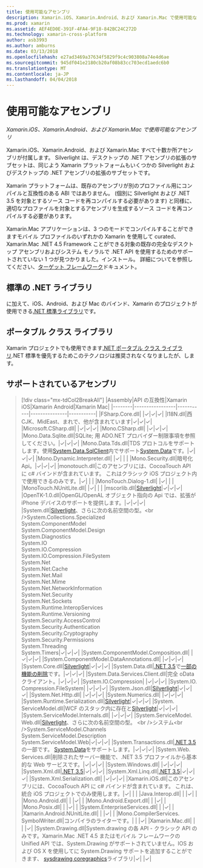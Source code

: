 ```yaml
---
title: 使用可能なアセンブリ
description: Xamarin.iOS、Xamarin.Android、および Xamarin.Mac で使用可能なアセンブリ
ms.prod: xamarin
ms.assetid: AEF4ED0E-391F-4FA4-9F18-842BC24C272D
ms.technology: xamarin-cross-platform
author: asb3993
ms.author: amburns
ms.date: 03/13/2018
ms.openlocfilehash: e27ad3469a37634f5829f9c4c903808a74e4d6ae
ms.sourcegitcommit: 945df041e2180cb20af08b83cc703ecd1aedc6b0
ms.translationtype: MT
ms.contentlocale: ja-JP
ms.lasthandoff: 04/04/2018
---
```

# <a name="available-assemblies"></a>使用可能なアセンブリ

_Xamarin.iOS、Xamarin.Android、および Xamarin.Mac で使用可能なアセンブリ_

Xamarin.iOS、Xamarin.Android、および Xamarin.Mac すべて十数か所アセンブリが付属します。 Silverlight は、デスクトップの .NET アセンブリの拡張のサブセットは、同じよう Xamarin プラットフォームもいくつかの Silverlight およびデスクトップの .NET アセンブリの拡張のサブセットです。

Xamarin プラットフォームは、既存のアセンブリが別のプロファイル用にコンパイルと互換性のある ABI ではありません。 (個別に Silverlight および .NET 3.5 を対象とするソース コードを再コンパイルする必要があります) と同様に、適切なプロファイルを対象とするアセンブリを生成するソース コードを再コンパイルする必要があります。

Xamarin.Mac アプリケーションは、3 つのモードでコンパイルすることができますモバイル プロファイルのいずれかの Xamarin を使用して curated、Xamarin.Mac .NET 4.5 Framework ことができる対象の既存の完全なデスクトップ アセンブリおよびシステム モノラルで .NET API を使用するためのサポートされていない 1 つが見つかりました。インストール。 詳細についてを参照してください、[ターゲット フレームワーク](~/mac/platform/target-framework.md)ドキュメント。


## <a name="net-standard-libraries"></a>標準の .NET ライブラリ

に加えて、iOS、Android、および Mac のバインド、Xamarin のプロジェクトが使用できる[.NET 標準ライブラリ](~/cross-platform/app-fundamentals/net-standard.md)です。

## <a name="portable-class-libraries"></a>ポータブル クラス ライブラリ
 
Xamarin プロジェクトでも使用できます[.NET ポータブル クラス ライブラリ](~/cross-platform/app-fundamentals/pcl.md).NET 標準を優先するためこのテクノロジは推奨されなくなりましたが、します。

## <a name="supported-assemblies"></a>サポートされているアセンブリ

> [!div class="mx-tdCol2BreakAll"]
> |Assembly|API の互換性|Xamarin iOS|Xamarin Android|Xamarin Mac|
> |--------|-----------------|-----------|---------------|-----------|
> |FSharp.Core.dll| |✓|✓|✓|
> |l18N.dll|西 CJK、MidEast、まれで、他が含まれています|✓|✓|✓|
> |Microsoft.CSharp.dll| |✓|✓|✓|
> |Mono.CSharp.dll| |✓|✓|✓|
> |Mono.Data.Sqlite.dll|SQLite; 用 ADO.NET プロバイダー制限事項を参照してください。|✓|✓|✓|
> |Mono.Data.Tds.dll|TDS プロトコルをサポートします。使用[System.Data.SqlClient](https://developer.xamarin.com/api/namespace/System.Data.SqlClient/)内でサポート[System.Data](https://developer.xamarin.com/api/namespace/System.Data/)です。|✓|✓|✓|
> |Mono.Dynamic.&#8203;Interpreter.dll| |✓| | |
> |Mono.Security.dll|暗号化 Api。|✓|✓|✓|
> |monotouch.dll|このアセンブリには、CocoaTouch API に c# バインドが含まれています。 これはクラシック iOS プロジェクト内で使用できるのみです。|✓| | |
> |MonoTouch.&#8203;Dialog-1.dll| |✓| | |
> |MonoTouch.&#8203;NUnitLite.dll| |✓| | |
> |mscorlib.dll|[Silverlight](https://msdn.microsoft.com/en-us/library/cc838194(VS.95).aspx)|✓|✓|✓|
> |OpenTK-1.0.dll|OpenGL/OpenAL オブジェクト指向の Api では、拡張が iPhone デバイスのサポートを提供します。|✓|✓|✓|
> |System.dll|[Silverlight](https://msdn.microsoft.com/en-us/library/cc838194(VS.95).aspx)、さらに次の名前空間の型。<br />System.Collections.Specialized<br />System.&#8203;ComponentModel<br />System.ComponentModel.Design<br />System.Diagnostics<br />System.IO<br />System.IO.Compression<br />System.IO.Compression.FileSystem<br />System.Net<br />System.Net.Cache<br />System.Net.Mail<br />System.Net.Mime<br />System.Net.&#8203;NetworkInformation<br />System.Net.Security<br />System.Net.Sockets<br />System.Runtime.&#8203;InteropServices<br />System.Runtime.Versioning<br />System.Security.&#8203;AccessControl<br />System.Security.Authentication<br />System.Security.&#8203;Cryptography<br />System.Security.Permissions<br />System.Threading<br />System.Timers|✓|✓|✓|
> |System.&#8203;ComponentModel.&#8203;Composition.dll| |✓|✓|✓|
> |System.&#8203;ComponentModel.&#8203;DataAnnotations.dll| |✓|✓|✓|
> |System.Core.dll|[Silverlight](https://msdn.microsoft.com/en-us/library/cc838194(VS.95).aspx)|✓|✓|✓|
> |System.Data.dll|[.NET 3.5](http://msdn.microsoft.com/en-us/library/ms229335.aspx)で[一部の機能の削除](~/ios/data-cloud/system.data.md)です。|✓|✓|✓|
> |System.Data.&#8203;Services.&#8203;Client.dll|完全 oData クライアント。|✓|✓|✓|
> |System.IO.&#8203;Compression| |✓|✓|✓|
> |System.IO.&#8203;Compression.&#8203;FileSystem| |✓|✓|✓|
> |System.Json.dll|[Silverlight](http://msdn.microsoft.com/en-us/library/cc838194(VS.95).aspx)|✓|✓|✓|
> |System.Net.&#8203;Http.dll| |✓|✓|✓|
> |System.&#8203;Numerics.dll| |✓|✓|✓|
> |System.Runtime.&#8203;Serialization.dll|[Silverlight](http://msdn.microsoft.com/en-us/library/cc838194(VS.95).aspx)|✓|✓|✓|
> |System.&#8203;ServiceModel.dll|WCF のスタック内に存在と[Silverlight](http://msdn.microsoft.com/en-us/library/cc838194(VS.95).aspx)|✓|✓|✓|
> |System.&#8203;ServiceModel.&#8203;Internals.dll| |✓|✓|✓|
> |System.&#8203;ServiceModel.&#8203;Web.dll|[Silverlight](http://msdn.microsoft.com/en-us/library/cc838194(VS.95).aspx)、さらに次の名前空間の型。 <br />システム<br />System.ServiceModel.Channels<br />System.ServiceModel.Description<br />System.ServiceModel.Web|✓|✓|✓|
> |System.&#8203;Transactions.dll|[.NET 3.5](http://msdn.microsoft.com/en-us/library/ms229335.aspx)の一部です。 [System.Data](~/ios/data-cloud/system.data.md)をサポートします。|✓|✓|✓|
> |System.Web.&#8203;Services.dll|削除されたサーバー機能で、.NET 3.5 プロファイルから基本的な Web サービスです。|✓|✓|✓|
> |System.&#8203;Windows.dll| |✓|✓|✓|
> |System.&#8203;Xml.dll|[.NET 3.5](http://msdn.microsoft.com/en-us/library/ms229335.aspx)|✓|✓|✓|
> |System.Xml.&#8203;Linq.dll|[.NET 3.5](http://msdn.microsoft.com/en-us/library/ms229335.aspx)|✓|✓|✓|
> |System.Xml.Serialization.dll| |✓|✓|✓|
> |Xamarin.iOS.dll|このアセンブリには、CocoaTouch API に c# バインドが含まれています。 これは、統合 iOS プロジェクトでのみ使用します。|✓| | |
> |Java.Interop.dll| | |✓| |
> |Mono.Android.dll| | |✓| |
> |Mono.Android.&#8203;Export.dll| | |✓| |
> |Mono.Posix.dll| | |✓| |
> |System.&#8203;EnterpriseServices.dll| | |✓| |
> |Xamarin.Android.&#8203;NUnitLite.dll| | |✓| |
> |Mono.CompilerServices.&#8203;SymbolWriter.dll|コンパイラのライターです。| | |✓|
> |Xamarin.Mac.dll| | | |✓|
> |System.&#8203;Drawing.dll|System.drawing の各 API - クラシック API のみです。Xamarin.Mac .NET 4.5 またはモバイル フレームワークの Unified API では、System.Drawing がサポートされていません。IOS および OS X を使用してに System.Drawing サポートを追加することができます、 [sysdrawing coregraphics](https://github.com/mono/sysdrawing-coregraphics)ライブラリ|✓| |✓|
